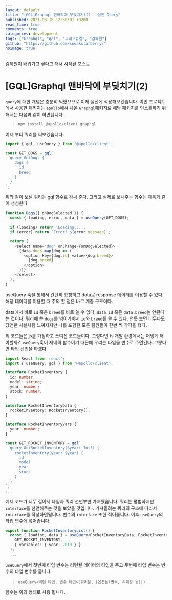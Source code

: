 ```yaml
---
layout: default
title: "[GQL]Graphql 맨바닥에 부딪치기(2) - 실전 Query"
published: 2021-03-16 12:30:01 +0200
read_time: true
comments: true
categories: development
tags: ["Graphql", "gql", "그래프큐엘", "김혜원"]
github: "https://github.com/sneakstarberry/"
noimage: true
---
```

김혜원이 배워가고 싶다고 해서 시작된 포스트
<!--more-->

# [GQL]Graphql 맨바닥에 부딪치기(2)
`query`에 대한 개념은 충분히 익혔으므로 이제 실전에 적용해보겠습니다. 이번 프로젝트에서 사용한 패키지는 `apollo`에서 나온 `Graphql`패키지로 해당 패키지를 인스톨하기 위해서는 다음과 같이 하면됩니다.
> `npm install @apollo/client graphql`

이제 부터 쿼리를 써보겠습니다.
```ts
import { gql, useQuery } from '@apollo/client';

const GET_DOGS = gql`
  query GetDogs {
    dogs {
      id
      breed
    }
  }
`;
```
위와 같이 보낼 쿼리는 gql 함수로 감싸 준다. 그리고 실제로 보내주는 함수는 다음과 같이 생성한다.

```ts
function Dogs({ onDogSelected }) {
  const { loading, error, data } = useQuery(GET_DOGS);

  if (loading) return 'Loading...';
  if (error) return `Error! ${error.message}`;

  return (
    <select name="dog" onChange={onDogSelected}>
      {data.dogs.map(dog => (
        <option key={dog.id} value={dog.breed}>
          {dog.breed}
        </option>
      ))}
    </select>
  );
}
```
useQuery 훅을 통해서 간단히 요청하고 data로 response 데이터를 이용할 수 있다. 해당 데이터를 이용할 때 주의 할 점은 바로 계층 구조이다.

data에서 바로 `id` 혹은 `breed`를 바로 쓸 수 없다. `data.id` 혹은 `data.breed`는 안된다는 것이다. 쿼리에 쓴 `dogs`를 넘어가야지 `id`와 `breed`를 쓸 수 있다. 언듯 보면 너무나도 당연한 사실처럼 느껴지지만 나를 포함한 모든 팀원들이 한번 씩 착각을 했다.

위 코드들은 js를 가정하고 쓰여진 코드들이다. 그렇다면 ts 개발 환경에서는 어떻게 해야할까? `useQuery`훅이 제네릭 함수이기 때문에 우리는 타입을 변수로 주면된다. 그렇다면 타입 선언을 하겠다.
```ts
import React from 'react';
import { useQuery, gql } from '@apollo/client';

interface RocketInventory {
  id: number;
  model: string;
  year: number;
  stock: number;
}

interface RocketInventoryData {
  rocketInventory: RocketInventory[];
}

interface RocketInventoryVars {
  year: number;
}

const GET_ROCKET_INVENTORY = gql`
  query GetRocketInventory($year: Int!) {
    rocketInventory(year: $year) {
      id
      model
      year
      stock
    }
  }
`;
...
```
예제 코드가 너무 길어서 타입과 쿼리 선언부만 가져왔습니다. 쿼리는 평범하지만 `interface`를 선언해주는 것을 보았을 것입니다. 가져올려는 쿼리의 구조에 따라서 `interface`를 작성하면됩니다. 변수의 `interface` 또한 적어줍니다. 이후 `useQuery`의 타입 변수에 넣어줍니다.
```ts
export function RocketInventoryList() {
  const { loading, data } = useQuery<RocketInventoryData, RocketInventoryVars>(
    GET_ROCKET_INVENTORY,
    { variables: { year: 2019 } }
  );
  ...
```
`useQuery`에서 첫번째 타입 변수는 리턴될 데이터의 타입을 주고 두번째 타입 변수는 변수의 타입 변수를 줍니다.
> `useQuery<리턴 타입, 변수 타입>(쿼리문, {옵션들(변수, 리패칭 등)})`   

함수는 위의 형태로 사용 됩니다.